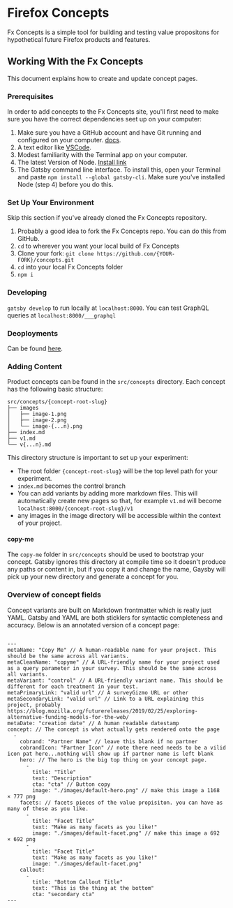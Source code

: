 
# Firefox Concepts

Fx Concepts is a simple tool for building and testing value propositons for hypothetical future Firefox products and features.

## Working With the Fx Concepts

This document explains how to create and update concept pages.

### Prerequisites

In order to add concepts to the Fx Concepts site, you'll first need to make sure you have the correct dependencies seet up on your computer:

1. Make sure you have a GitHub account and have Git running and configured on your computer. [docs](https://help.github.com/articles/set-up-git/).
1. A text editor like [VSCode](https://code.visualstudio.com/).
1. Modest familiarity with the Terminal app on your computer.
1. The latest Version of Node. [Install link](https://nodejs.org/en/download/current/)
1. The Gatsby command line interface. To install this, open your Terminal and paste `npm install --global gatsby-cli`.  Make sure you've installed Node (step 4) before you do this.

### Set Up Your Environment

Skip this section if you've already cloned the Fx Concepts repository.

1.  Probably a good idea to fork the Fx Concepts repo. You can do this from GitHub.
1. `cd` to wherever you want your local build of Fx Concepts
1. Clone your fork: `git clone https://github.com/{YOUR-FORK}/concepts.git`
1. `cd` into your local Fx Concepts folder
1. `npm i`

### Developing

`gatsby develop` to run locally at `localhost:8000`. You can test GraphQL queries at `localhost:8000/___graphql`

### Deoployments

Can be found [here](docs/deployments.md).

### Adding Content

Product concepts can be found in the `src/concepts` directory. Each concept has the following basic structure:

```
src/concepts/{concept-root-slug}
├── images
│   ├── image-1.png
│   ├── image-2.png
│   └── image-{...n}.png
├── index.md
├── v1.md
└── v{...n}.md
```

This directory structure is important to set up your experiment:
* The root folder `{concept-root-slug}` will be the top level path for your experiment.
* `index.md` becomes the control branch
* You can add variants by adding more markdown files. This will automatically create new pages so that, for example `v1.md` will become `localhost:8000/{concept-root-slug}/v1`
* any images in the image directory will be accessible within the context of your project.

#### copy-me

The `copy-me` folder in `src/concepts` should be used to bootstrap your concept. Gatsby ignores this directory at compile time so it doesn't produce any paths or content in, but if you copy it and change the name, Gaysby will pick up your new directory and generate a concept for you.

### Overview of concept fields

Concept variants are built on Markdown frontmatter which is really just YAML. Gatsby and YAML are both sticklers for syntactic completeness and accuracy. Below is an annotated version of a concept page:

```

---
metaName: "Copy Me" // A human-readable name for your project. This should be the same across all variants.
metaCleanName: "copyme" // A URL-friendly name for your project used as a query parameter in your survey. This should be the same across all variants.
metaVariant: "control" // A URL-friendly variant name. This should be different for each treatment in your test.
metaPrimaryLink: "valid url" // A surveyGizmo URL or other
metaSecondaryLink: "valid url" // Link to a URL explaining this project, probably https://blog.mozilla.org/futurereleases/2019/02/25/exploring-alternative-funding-models-for-the-web/
metaDate: "creation date" // A human readable datestamp
concept: // The concept is what actually gets rendered onto the page
  -
    cobrand: "Partner Name" // leave this blank if no partner
    cobrandIcon: "Partner Icon" // note there need needs to be a vilid icon pat here...nothing will show up if partner name is left blank
    hero: // The hero is the big top thing on your concept page.
      -
        title: "Title"
        text: "Description"
        cta: "cta" // Button copy
        image: "./images/default-hero.png" // make this image a 1168 × 777 png
    facets: // facets pieces of the value propisiton. you can have as many of these as you like.
      -
        title: "Facet Title"
        text: "Make as many facets as you like!"
        image: "./images/default-facet.png" // make this image a 692 × 692 png
      -
        title: "Facet Title"
        text: "Make as many facets as you like!"
        image: "./images/default-facet.png"
    callout:
      -
        title: "Bottom Callout Title"
        text: "This is the thing at the bottom"
        cta: "secondary cta"
---


